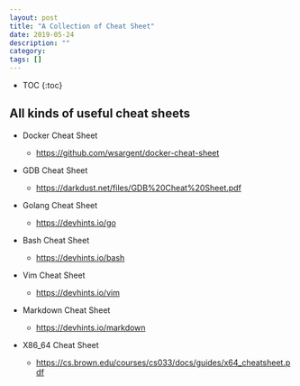 ```yaml
---
layout: post
title: "A Collection of Cheat Sheet"
date: 2019-05-24
description: ""
category: 
tags: []
---
```

* TOC
{:toc}

## All kinds of useful cheat sheets

- Docker Cheat Sheet
	- <https://github.com/wsargent/docker-cheat-sheet>

- GDB Cheat Sheet
	- <https://darkdust.net/files/GDB%20Cheat%20Sheet.pdf>

- Golang Cheat Sheet
	- <https://devhints.io/go>

- Bash Cheat Sheet
	- <https://devhints.io/bash>

- Vim Cheat Sheet
	- <https://devhints.io/vim>

- Markdown Cheat Sheet
	- <https://devhints.io/markdown>

- X86_64 Cheat Sheet
	- <https://cs.brown.edu/courses/cs033/docs/guides/x64_cheatsheet.pdf>
